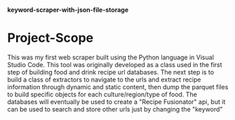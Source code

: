 <!DOCTYPE html>
<html>
<head>
  <strong><h1></h1>keyword-scraper-with-json-file-storage</strong>
</head>
<body>

<h1>Project-Scope</h1>
<p>This was my first web scraper built using the Python language in Visual Studio Code. This tool was originally developed as a class used in the first step of building food and drink recipe url databases. The next step is to build a class of extractors to navigate to the urls and extract recipe information through dynamic and static content, then dump the parquet files to build specific objects for each culture/region/type of food. The databases will eventually be used to create a "Recipe Fusionator" api, but it can be used to search and store other urls just by changing the "keyword"</p>

</body>
</html>
































